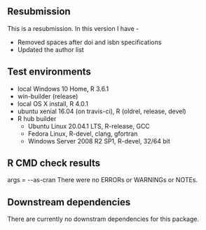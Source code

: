 ## Resubmission
This is a resubmission. In this version I have - 
* Removed spaces after doi and isbn specifications
* Updated the author list

## Test environments
* local Windows 10 Home, R 3.6.1
* win-builder (release)
* local OS X install, R 4.0.1
* ubuntu xenial 16.04 (on travis-ci), R (oldrel, release, devel)
* R hub builder
	- Ubuntu Linux 20.04.1 LTS, R-release, GCC
	- Fedora Linux, R-devel, clang, gfortran
	- Windows Server 2008 R2 SP1, R-devel, 32/64 bit

## R CMD check results
args = --as-cran
There were no ERRORs or WARNINGs or NOTEs. 

## Downstream dependencies
There are currently no downstram dependencies for this package. 

